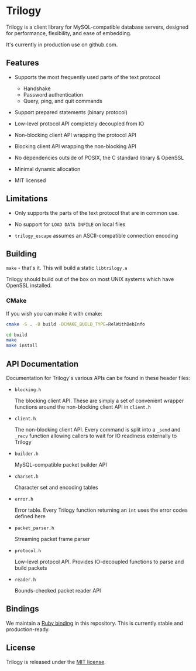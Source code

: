 # Trilogy

Trilogy is a client library for MySQL-compatible database servers, designed for performance, flexibility, and ease of embedding.

It's currently in production use on github.com.

## Features

* Supports the most frequently used parts of the text protocol
    * Handshake
    * Password authentication
    * Query, ping, and quit commands

* Support prepared statements (binary protocol)

* Low-level protocol API completely decoupled from IO

* Non-blocking client API wrapping the protocol API

* Blocking client API wrapping the non-blocking API

* No dependencies outside of POSIX, the C standard library & OpenSSL

* Minimal dynamic allocation

* MIT licensed

## Limitations

* Only supports the parts of the text protocol that are in common use.

* No support for `LOAD DATA INFILE` on local files

* `trilogy_escape` assumes an ASCII-compatible connection encoding

## Building

`make` - that's it. This will build a static `libtrilogy.a`

Trilogy should build out of the box on most UNIX systems which have OpenSSL installed.

### CMake

If you wish you can make it with cmake:

```sh
cmake -S . -B build -DCMAKE_BUILD_TYPE=RelWithDebInfo

cd build
make
make install
```

## API Documentation

Documentation for Trilogy's various APIs can be found in these header files:

* `blocking.h`

    The blocking client API. These are simply a set of convenient wrapper functions around the non-blocking client API in `client.h`

* `client.h`

    The non-blocking client API. Every command is split into a `_send` and `_recv` function allowing callers to wait for IO readiness externally to Trilogy

* `builder.h`

    MySQL-compatible packet builder API

* `charset.h`

    Character set and encoding tables

* `error.h`

    Error table. Every Trilogy function returning an `int` uses the error codes defined here

* `packet_parser.h`

    Streaming packet frame parser

* `protocol.h`

    Low-level protocol API. Provides IO-decoupled functions to parse and build packets

* `reader.h`

    Bounds-checked packet reader API

## Bindings

We maintain a [Ruby binding](contrib/ruby) in this repository. This is currently stable and production-ready.

## License

Trilogy is released under the [MIT license](LICENSE).

